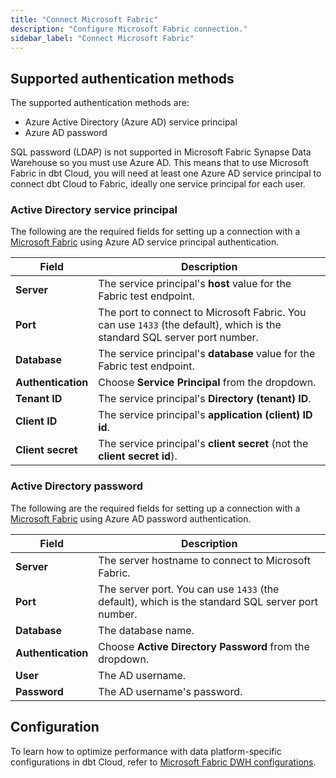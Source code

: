 ```yaml
---
title: "Connect Microsoft Fabric"
description: "Configure Microsoft Fabric connection."
sidebar_label: "Connect Microsoft Fabric"
---
```


## Supported authentication methods
The supported authentication methods are: 
- Azure Active Directory (Azure AD) service principal
- Azure AD password

SQL password (LDAP) is not supported in Microsoft Fabric Synapse Data Warehouse so you must use Azure AD. This means that to use Microsoft Fabric in dbt Cloud, you will need at least one Azure AD service principal to connect dbt Cloud to Fabric, ideally one service principal for each user.

### Active Directory service principal 
The following are the required fields for setting up a connection with a [Microsoft Fabric](https://docs.starburst.io/starburst-enterprise/index.html) using Azure AD service principal authentication. 

| Field | Description |
| --- | --- |
| **Server** | The service principal's **host** value for the Fabric test endpoint. |
| **Port** | The port to connect to Microsoft Fabric. You can use `1433` (the default), which is the standard SQL server port number. |
| **Database** | The service principal's **database** value for the Fabric test endpoint. |
| **Authentication** | Choose **Service Principal** from the dropdown. | 
| **Tenant ID** | The service principal's **Directory (tenant) ID**. |
| **Client ID** | The service principal's **application (client) ID id**. |
| **Client secret** | The service principal's **client secret** (not the **client secret id**). |  


### Active Directory password 

The following are the required fields for setting up a connection with a [Microsoft Fabric](https://docs.starburst.io/starburst-enterprise/index.html) using Azure AD password authentication. 

| Field | Description |
| --- | --- |
| **Server** | The server hostname to connect to Microsoft Fabric. |
| **Port** | The server port. You can use `1433` (the default), which is the standard SQL server port number. |
| **Database** | The database name. |
| **Authentication** | Choose **Active Directory Password** from the dropdown. | 
| **User** | The AD username. |
| **Password** | The AD username's password. |

## Configuration 

To learn how to optimize performance with data platform-specific configurations in dbt Cloud, refer to [Microsoft Fabric DWH configurations](/reference/resource-configs/fabric-configs).
